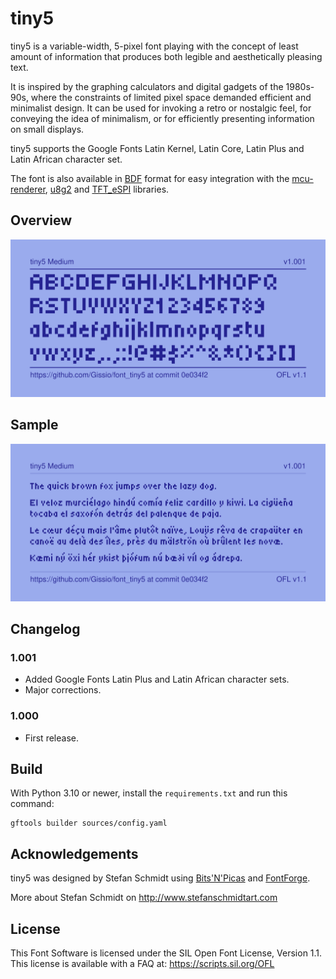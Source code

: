 # tiny5

tiny5 is a variable-width, 5-pixel font playing with the concept of least amount of information that produces both legible and aesthetically pleasing text.

It is inspired by the graphing calculators and digital gadgets of the 1980s-90s, where the constraints of limited pixel space demanded efficient and minimalist design. It can be used for invoking a retro or nostalgic feel, for conveying the idea of minimalism, or for efficiently presenting information on small displays.

tiny5 supports the Google Fonts Latin Kernel, Latin Core, Latin Plus and Latin African character set.

The font is also available in [BDF](https://en.wikipedia.org/wiki/Glyph_Bitmap_Distribution_Format) format for easy integration with the [mcu-renderer](https://github.com/Gissio/mcu-renderer), [u8g2](https://github.com/olikraus/u8g2) and [TFT_eSPI](https://github.com/Bodmer/TFT_eSPI) libraries.

## Overview

![tiny5 overview](documentation/overview.png)

## Sample

![tiny5 sample](documentation/sample.png)

## Changelog

### 1.001

* Added Google Fonts Latin Plus and Latin African character sets.
* Major corrections.

### 1.000

* First release.

## Build

With Python 3.10 or newer, install the `requirements.txt` and run this command:

    gftools builder sources/config.yaml

## Acknowledgements 

tiny5 was designed by Stefan Schmidt using [Bits'N'Picas](https://github.com/kreativekorp/bitsnpicas) and [FontForge](https://fontforge.org/).

More about Stefan Schmidt on http://www.stefanschmidtart.com

## License

This Font Software is licensed under the SIL Open Font License, Version 1.1. This license is available with a FAQ at: https://scripts.sil.org/OFL
